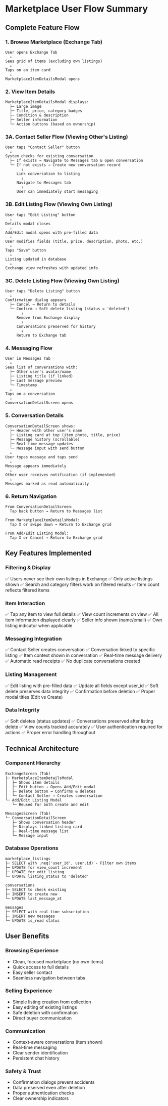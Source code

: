 # Marketplace User Flow Summary

## Complete Feature Flow

### 1. Browse Marketplace (Exchange Tab)
```
User opens Exchange Tab
  ↓
Sees grid of items (excluding own listings)
  ↓
Taps on an item card
  ↓
MarketplaceItemDetailsModal opens
```

### 2. View Item Details
```
MarketplaceItemDetailsModal displays:
  ├─ Large image
  ├─ Title, price, category badges
  ├─ Condition & description
  ├─ Seller information
  └─ Action buttons (based on ownership)
```

### 3A. Contact Seller Flow (Viewing Other's Listing)
```
User taps "Contact Seller" button
  ↓
System checks for existing conversation
  ├─ If exists → Navigate to Messages tab & open conversation
  └─ If not exists → Create new conversation record
       ↓
     Link conversation to listing
       ↓
     Navigate to Messages tab
       ↓
     User can immediately start messaging
```

### 3B. Edit Listing Flow (Viewing Own Listing)
```
User taps "Edit Listing" button
  ↓
Details modal closes
  ↓
Add/Edit modal opens with pre-filled data
  ↓
User modifies fields (title, price, description, photo, etc.)
  ↓
Taps "Save" button
  ↓
Listing updated in database
  ↓
Exchange view refreshes with updated info
```

### 3C. Delete Listing Flow (Viewing Own Listing)
```
User taps "Delete Listing" button
  ↓
Confirmation dialog appears
  ├─ Cancel → Return to details
  └─ Confirm → Soft delete listing (status = 'deleted')
       ↓
     Remove from Exchange display
       ↓
     Conversations preserved for history
       ↓
     Return to Exchange tab
```

### 4. Messaging Flow
```
User in Messages Tab
  ↓
Sees list of conversations with:
  ├─ Other user's avatar/name
  ├─ Listing title (if linked)
  ├─ Last message preview
  └─ Timestamp
  ↓
Taps on a conversation
  ↓
ConversationDetailScreen opens
```

### 5. Conversation Details
```
ConversationDetailScreen shows:
  ├─ Header with other user's name
  ├─ Listing card at top (item photo, title, price)
  ├─ Message history (scrollable)
  ├─ Real-time message updates
  └─ Message input with send button
  ↓
User types message and taps send
  ↓
Message appears immediately
  ↓
Other user receives notification (if implemented)
  ↓
Messages marked as read automatically
```

### 6. Return Navigation
```
From ConversationDetailScreen:
  Tap back button → Return to Messages list

From MarketplaceItemDetailsModal:
  Tap X or swipe down → Return to Exchange grid

From Add/Edit Listing Modal:
  Tap X or Cancel → Return to Exchange grid
```

## Key Features Implemented

### Filtering & Display
✅ Users never see their own listings in Exchange
✅ Only active listings shown
✅ Search and category filters work on filtered results
✅ Item count reflects filtered items

### Item Interaction
✅ Tap any item to view full details
✅ View count increments on view
✅ All item information displayed clearly
✅ Seller info shown (name/email)
✅ Own listing indicator when applicable

### Messaging Integration
✅ Contact Seller creates conversation
✅ Conversation linked to specific listing
✅ Item context shown in conversation
✅ Real-time message delivery
✅ Automatic read receipts
✅ No duplicate conversations created

### Listing Management
✅ Edit listing with pre-filled data
✅ Update all fields except user_id
✅ Soft delete preserves data integrity
✅ Confirmation before deletion
✅ Proper modal titles (Edit vs Create)

### Data Integrity
✅ Soft deletes (status updates)
✅ Conversations preserved after listing delete
✅ View counts tracked accurately
✅ User authentication required for actions
✅ Proper error handling throughout

## Technical Architecture

### Component Hierarchy
```
ExchangeScreen (Tab)
├─ MarketplaceItemDetailsModal
│  ├─ Shows item details
│  ├─ Edit button → Opens Add/Edit modal
│  ├─ Delete button → Confirms & deletes
│  └─ Contact Seller → Creates conversation
└─ Add/Edit Listing Modal
   └─ Reused for both create and edit

MessagesScreen (Tab)
└─ ConversationDetailScreen
   ├─ Shows conversation header
   ├─ Displays linked listing card
   ├─ Real-time message list
   └─ Message input
```

### Database Operations
```
marketplace_listings
├─ SELECT with .neq('user_id', user.id) - Filter own items
├─ UPDATE for view_count increment
├─ UPDATE for edit listing
└─ UPDATE listing_status to 'deleted'

conversations
├─ SELECT to check existing
├─ INSERT to create new
└─ UPDATE last_message_at

messages
├─ SELECT with real-time subscription
├─ INSERT new messages
└─ UPDATE is_read status
```

## User Benefits

### Browsing Experience
- Clean, focused marketplace (no own items)
- Quick access to full details
- Easy seller contact
- Seamless navigation between tabs

### Selling Experience
- Simple listing creation from collection
- Easy editing of existing listings
- Safe deletion with confirmation
- Direct buyer communication

### Communication
- Context-aware conversations (item shown)
- Real-time messaging
- Clear sender identification
- Persistent chat history

### Safety & Trust
- Confirmation dialogs prevent accidents
- Data preserved even after deletion
- Proper authentication checks
- Clear ownership indicators
